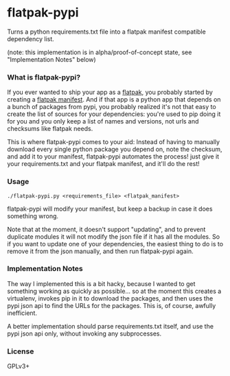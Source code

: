 # flatpak-pypi
Turns a python requirements.txt file into a flatpak manifest compatible dependency list.

(note: this implementation is in alpha/proof-of-concept state, see "Implementation Notes" below)

### What is flatpak-pypi?

If you ever wanted to ship your app as a [flatpak](https://flatpak.org/),
you probably started by creating a [flatpak manifest](http://docs.flatpak.org/en/latest/flatpak-builder.html#manifests).
And if that app is a python app that depends on a bunch of packages from pypi,
you probably realized it's not that easy to create the list of sources for
your dependencies: you're used to pip doing it for you and you only keep a
list of names and versions, not urls and checksums like flatpak needs.

This is where flatpak-pypi comes to your aid: Instead of having to manually
download every single python package you depend on, note the checksum, and add
it to your manifest, flatpak-pypi automates the process! just give it your
requirements.txt and your flatpak manifest, and it'll do the rest!

### Usage
```./flatpak-pypi.py <requirements_file> <flatpak_manifest>```

flatpak-pypi will modify your manifest, but keep a backup in case it does
something wrong.

Note that at the moment, it doesn't support "updating",
and to prevent duplicate modules it will not modify the json file if it has
all the modules. So if you want to update one of your dependencies, the easiest
thing to do is to remove it from the json manually, and then run flatpak-pypi
again.

### Implementation Notes
The way I implemented this is a bit hacky, because I wanted to get something
working as quickly as possible… so at the moment this creates a virtualenv,
invokes pip in it to download the packages, and then uses the pypi json api
to find the URLs for the packages. This is, of course, awfully inefficient.

A better implementation should parse requirements.txt itself, and use the pypi
json api only, without invoking any subprocesses.

### License
GPLv3+
